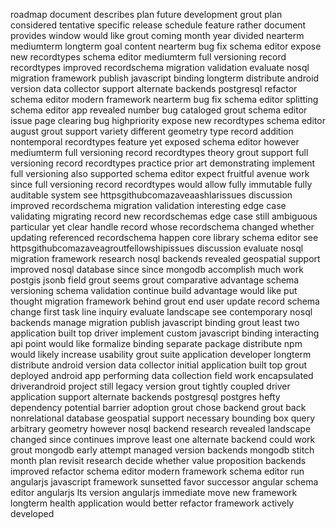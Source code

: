 roadmap document describes plan future development grout plan considered tentative specific release schedule feature rather document provides window would like grout coming month year divided nearterm mediumterm longterm goal content nearterm bug fix schema editor expose new recordtypes schema editor mediumterm full versioning record recordtypes improved recordschema migration validation evaluate nosql migration framework publish javascript binding longterm distribute android version data collector support alternate backends postgresql refactor schema editor modern framework nearterm bug fix schema editor splitting schema editor app revealed number bug cataloged grout schema editor issue page clearing bug highpriority expose new recordtypes schema editor august grout support variety different geometry type record addition nontemporal recordtypes feature yet exposed schema editor however mediumterm full versioning record recordtypes theory grout support full versioning record recordtypes practice prior art demonstrating implement full versioning also supported schema editor expect fruitful avenue work since full versioning record recordtypes would allow fully immutable fully auditable system see httpsgithubcomazaveaashlarissues discussion improved recordschema migration validation interesting edge case validating migrating record new recordschemas edge case still ambiguous particular yet clear handle record whose recordschema changed whether updating referenced recordschema happen core library schema editor see httpsgithubcomazaveagroutfellowshipissues discussion evaluate nosql migration framework research nosql backends revealed geospatial support improved nosql database since since mongodb accomplish much work postgis jsonb field grout seems grout comparative advantage schema versioning schema validation continue build advantage would like put thought migration framework behind grout end user update record schema change first task line inquiry evaluate landscape see contemporary nosql backends manage migration publish javascript binding grout least two application built top driver implement custom javascript binding interacting api point would like formalize binding separate package distribute npm would likely increase usability grout suite application developer longterm distribute android version data collector initial application built top grout deployed android app performing data collection field work encapsulated driverandroid project still legacy version grout tightly coupled driver application support alternate backends postgresql postgres hefty dependency potential barrier adoption grout chose backend grout back nonrelational database geospatial support necessary bounding box query arbitrary geometry however nosql backend research revealed landscape changed since continues improve least one alternate backend could work grout mongodb early attempt managed version backends mongodb stitch month plan revisit research decide whether value proposition backends improved refactor schema editor modern framework schema editor run angularjs javascript framework sunsetted favor successor angular schema editor angularjs lts version angularjs immediate move new framework longterm health application would better refactor framework actively developed